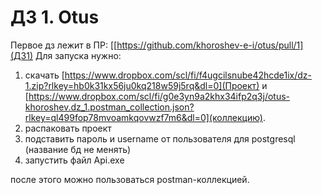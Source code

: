 # ДЗ 1. Otus

Первое дз лежит в ПР: [[https://github.com/khoroshev-e-i/otus/pull/1](ДЗ1)
Для запуска нужно: 
1. скачать [https://www.dropbox.com/scl/fi/f4ugcilsnube42hcde1ix/dz-1.zip?rlkey=hb0k31kx56ju0kq218w59j5rq&dl=0](Проект) и [https://www.dropbox.com/scl/fi/g0e3yn9a2khx34ifp2q3j/otus-khoroshev.dz_1.postman_collection.json?rlkey=ql499fop78mvoamkqovwzf7m6&dl=0](коллекцию).
2. распаковать проект
3. подставить пароль и username от пользователя для postgresql (название бд не менять)
4. запустить файл Api.exe

после этого можно пользоваться postman-коллекцией.
